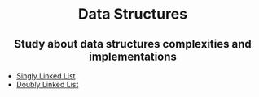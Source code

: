 <h1 align='center'>Data Structures</h1>
<h2 align='center'>Study about data structures complexities and implementations</h2>

<ul>
    <li>
        <a href=''>Singly Linked List</a>
    </li>
    <li>
        <a href=''>Doubly Linked List</a>
    </li>
</ul>